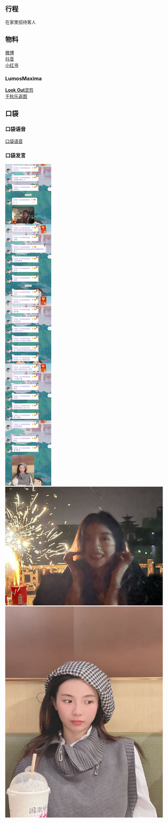 ## 行程
在家里招待客人

## 物料
[微博](https://weibo.com/5228056212/LdEYXpULB)<br>
[抖音](https://www.douyin.com/video/7060133383669599496)<br>
[小红书](http://www.xiaohongshu.com/discovery/item/61fa9b7b000000000102b760)
### LumosMaxima
[𝐋𝐨𝐨𝐤 𝐎𝐮𝐭混剪](https://weibo.com/7726863056/LdwKf3CmF)<br>
[千秋乐返图](https://weibo.com/7726863056/LdF4Tje5P)<br>

## 口袋
### 口袋语音
[口袋语音](./pocket48/audios/)<br>

### 口袋发言
![口袋发言](./pocket48/imgs/messages1.jpeg)<br>
![口袋发言](./pocket48/imgs/P1.jpeg)<br>
![口袋发言](./pocket48/imgs/P2.jpeg)<br>